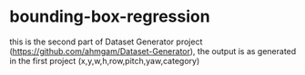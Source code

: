 # bounding-box-regression
this is the second part of Dataset Generator project (https://github.com/ahmgam/Dataset-Generator), the output is as generated in the first project (x,y,w,h,row,pitch,yaw,category)
